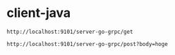# client-java

```shell
http://localhost:9101/server-go-grpc/get
```

```shell
http://localhost:9101/server-go-grpc/post?body=hoge
```
